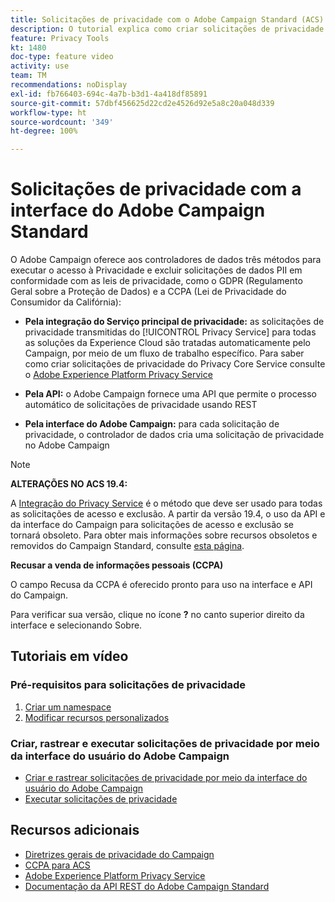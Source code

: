 ```yaml
---
title: Solicitações de privacidade com o Adobe Campaign Standard (ACS) - Visão geral
description: O tutorial explica como criar solicitações de privacidade por meio da interface do Adobe Campaign Standard.
feature: Privacy Tools
kt: 1480
doc-type: feature video
activity: use
team: TM
recommendations: noDisplay
exl-id: fb766403-694c-4a7b-b3d1-4a418df85891
source-git-commit: 57dbf456625d22cd2e4526d92e5a8c20a048d339
workflow-type: ht
source-wordcount: '349'
ht-degree: 100%

---
```


# Solicitações de privacidade com a interface do Adobe Campaign Standard

O Adobe Campaign oferece aos controladores de dados três métodos para executar o acesso à Privacidade e excluir solicitações de dados PII em conformidade com as leis de privacidade, como o GDPR (Regulamento Geral sobre a Proteção de Dados) e a CCPA (Lei de Privacidade do Consumidor da Califórnia):

* **Pela integração do Serviço principal de privacidade:** as solicitações de privacidade transmitidas do [!UICONTROL Privacy Service] para todas as soluções da Experience Cloud são tratadas automaticamente pelo Campaign, por meio de um fluxo de trabalho específico. Para saber como criar solicitações de privacidade do Privacy Core Service consulte o [Adobe Experience Platform Privacy Service](https://www.adobe.io/apis/experienceplatform/gdpr.html)

* **Pela API:** o Adobe Campaign fornece uma API que permite o processo automático de solicitações de privacidade usando REST

* **Pela interface do Adobe Campaign:** para cada solicitação de privacidade, o controlador de dados cria uma solicitação de privacidade no Adobe Campaign

>[!NOTE]
>
> **ALTERAÇÕES NO ACS 19.4:**
> 
> A [Integração do Privacy Service](https://www.adobe.io/apis/experienceplatform/gdpr.html) é o método que deve ser usado para todas as solicitações de acesso e exclusão. A partir da versão 19.4, o uso da API e da interface do Campaign para solicitações de acesso e exclusão se tornará obsoleto. Para obter mais informações sobre recursos obsoletos e removidos do Campaign Standard, consulte [esta página](https://experienceleague.adobe.com/docs/campaign-standard/using/release-notes/deprecated-features.html?lang=br).
>
>**Recusar a venda de informações pessoais (CCPA)**
>
> O campo Recusa da CCPA é oferecido pronto para uso na interface e API do Campaign.
>
> Para verificar sua versão, clique no ícone **?** no canto superior direito da interface e selecionando Sobre.

## Tutoriais em vídeo

### Pré-requisitos para solicitações de privacidade

1. [Criar um namespace](/help/privacy/namespaces-for-privacy-requests.md)
1. [Modificar recursos personalizados](/help/privacy/custom-resources-for-privacy-requests.md)

### Criar, rastrear e executar solicitações de privacidade por meio da interface do usuário do Adobe Campaign

* [Criar e rastrear solicitações de privacidade por meio da interface do usuário do Adobe Campaign](/help/privacy/create-and-track-privacy-requests.md)
* [Executar solicitações de privacidade](/help/privacy/execute-privacy-requests.md)

## Recursos adicionais

* [Diretrizes gerais de privacidade do Campaign](https://experienceleague.adobe.com/docs/campaign-classic/using/getting-started/privacy/privacy-management.html?lang=br#getting-started)
* [CCPA para ACS](https://experienceleague.adobe.com/docs/campaign-standard/using/getting-started/privacy/privacy-requests.html?lang=br#privacy-requests)
* [Adobe Experience Platform Privacy Service](https://www.adobe.io/apis/experienceplatform/gdpr.html)
* [Documentação da API REST do Adobe Campaign Standard](https://final-docs.campaign.adobe.com/doc/standard/en/api/ACS_API.html#privacy-management)
